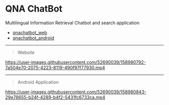 # QNA ChatBot

Multilingual Information Retrieval Chatbot and search application

- [qnachatbot_web](https://github.com/praj9719/qnachatbot_web)
- [qnachatbot_android](https://github.com/praj9719/qnachatbot_android)

---

> Website

https://user-images.githubusercontent.com/52690039/158980792-7a504e70-2075-4223-8119-490f97f77930.mp4

---

> Android Application

https://user-images.githubusercontent.com/52690039/158980843-29e78655-b24f-4289-b4f2-5431fc6733ca.mp4
